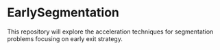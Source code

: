 # EarlySegmentation
This repository will explore the acceleration techniques for segmentation problems focusing on early exit strategy.
